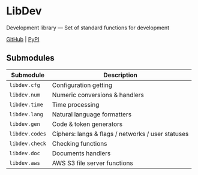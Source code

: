 # LibDev
Development library — Set of standard functions for development

[GitHub](https://github.com/kosyachniy/lib)
 | [PyPI](https://pypi.org/project/libdev/)

## Submodules
Submodule | Description
---|---
` libdev.cfg ` | Configuration getting
` libdev.num ` | Numeric conversions & handlers
` libdev.time ` | Time processing
` libdev.lang ` | Natural language formatters
` libdev.gen ` | Code & token generators
` libdev.codes ` | Ciphers: langs & flags / networks / user statuses
` libdev.check ` | Checking functions
` libdev.doc ` | Documents handlers
` libdev.aws ` | AWS S3 file server functions
